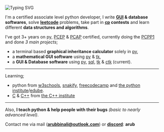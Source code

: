 <img src="https://readme-typing-svg.herokuapp.com?font=roboto&color=00FFFF&size=18&vCenter=true&height=16&lines=Hala%2C+I'm+Arub!;I+write+software+%26+drink+water%2C;There's+no+place+like+127.0.0.1" alt="Typing SVG" />


I'm a certified associate level python developer,
  I write __[GUI](https://en.wikipedia.org/wiki/Graphical_user_interface) & database softwares__, solve [__leetcode__](https://leetcode.com/u/arubbinali/) problems, take part in __[cp](https://en.wikipedia.org/wiki/Competitive_programming) contests__ and learn different __data structures and algorithms__.

I've got 3+ years on py, [PCEP](https://pythoninstitute.org/pcep) & [PCAP](https://pythoninstitute.org/pcap) certified, currently doing the [PCPP1](https://pythoninstitute.org/pcpp1) and done _3 main projects_;
  - a terminal based **graphical inheritance calculator** solely in [py](https://www.python.org/about/),
  - a **mathematical GUI software** using [py](https://www.python.org/about/) & [tk](https://docs.python.org/3/library/tkinter.html#),
  - a **GUI & Database software** using [py](https://www.python.org/about/), [sql](https://www.mysql.com/), [tk](https://docs.python.org/3/library/tkinter.html#) & [ctk](https://customtkinter.tomschimansky.com/) (current).


-----
Learning;
- python from [w3schools](https://www.w3schools.com/python/), [snakify](https://snakify.org/en/), [freecodecamp](https://youtu.be/rfscVS0vtbw?si=yi7oXvj-OEBdfKTr) and [the python institute](https://pythoninstitute.org/)/[edube](https://edube.org/).
- [C](https://learn.microsoft.com/en-us/cpp/c-language/?view=msvc-170) & [C++](https://learn.microsoft.com/en-us/cpp/cpp/?view=msvc-170) from [the C++ institute](https://cppinstitute.org/certification-exams)

-----

Also, **I teach python & help people with their bugs** _(basic to nearly advanced level)_.

Contact me via mail ([__arubbinali@outlook.com__](mailto:arubbinali@outlook.com)) or [__discord__](https://discord.com/): **arub**

